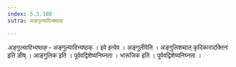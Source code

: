 ```yaml
---
index: 5.3.108
sutra: अङ्गुल्यादिभ्यष्ठक्

---
```

_अङ्गुल्यादिभ्यष्ठक्_ - अङ्गुल्यादिभ्यष्ठक् । इवे इत्येव । अङ्गुलीवेति । अङ्गुलिशब्दात् कृदिकारादक्तिनः॑ इति ङीष् । आङ्गुलिक इति । पूर्ववद्विशेष्यनिघ्नता । भारूजिक इति । पूर्ववद्विशेष्यनिघ्नता । 